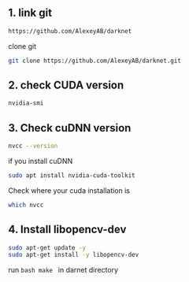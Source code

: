 ## 1. link git
```bash
https://github.com/AlexeyAB/darknet
```
clone git
```bash
git clone https://github.com/AlexeyAB/darknet.git
```
## 2. check CUDA version
```bash
nvidia-smi
```
## 3. Check cuDNN version
```bash
nvcc --version
```
if you install cuDNN
```bash
sudo apt install nvidia-cuda-toolkit
```
Check where your cuda installation is
```bash
which nvcc
```
## 4. Install libopencv-dev
```bash
sudo apt-get update -y
sudo apt-get install -y libopencv-dev
```
run ```bash make ``` in darnet directory
